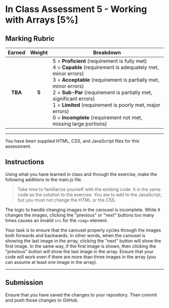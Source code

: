 # In Class Assessment 5 - Working with Arrays [5%]

## Marking Rubric

| Earned | Weight | Breakdown |
| :----: | :----: | --------- |
| **TBA** | **5** | 5 = **Proficient** (requirement is fully met)<br />4 = **Capable** (requirement is adequately met, minor errors)<br />3 = **Acceptable** (requirement is partially met, minor errors)<br />2 = **Sub-Par** (requirement is partially met, significant errors)<br />1 = **Limited** (requirement is poorly met, major errors)<br />0 = **Incomplete** (requirement not met, missing large portions) |

----

You have been supplied HTML, CSS, and JavaScript files for this assessment.

## Instructions

Using what you have learned in class and through the exercise, make the following additions to the main.js file.

> Take time to familiarize yourself with the existing code. It is the same code as the solution to the exercise. You are to add to the JavaScript, but you must not change the HTML or the CSS.

The logic to handle changing images in the carousel is incomplete. While it changes the images, clicking the "previous" or "next" buttons too many times causes an invalid `src` for the `<img>` element.

Your task is to ensure that the carousel properly cycles through the images both forwards and backwards. In other words, when the carousel is showing the last image in the array, clicking the "next" button will show the first image. In the same way, if the first image is shown, then clicking the "previous" button will show the last image in the array. Ensure that your code will work even if there are more than three images in the array (you can assume at least one image in the array).

----

## Submission

Ensure that you have saved the changes to your repository. Then commit and push those changes to GitHub.
